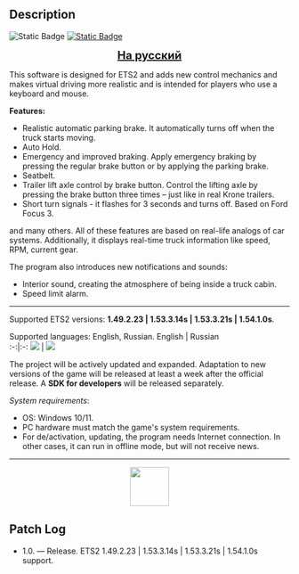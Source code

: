 ## Description
![Static Badge](https://img.shields.io/badge/Release%20%7C%20v1.0-darkgreen?style=for-the-badge&logoSize=200)
[![Static Badge](https://img.shields.io/badge/Buy-blue?style=for-the-badge)
](https://ameliepick-dev.ru/projects/truckassist)

<p align="center">
  <b><a style="font-size: 20px;" href="https://github.com/AmeliePick/TruckAssistant/blob/main/README.md">На русский</a></b>
</p>

This software is designed for ETS2 and adds new control mechanics and makes virtual driving more realistic and is intended for players who use a keyboard and mouse.

**Features:**
- Realistic automatic parking brake. It automatically turns off when the truck starts moving.
- Auto Hold.
- Emergency and improved braking. Apply emergency braking by pressing the regular brake button or by applying the parking brake.
- Seatbelt.
- Trailer lift axle control by brake button. Control the lifting axle by pressing the brake button three times – just like in real Krone trailers.
- Short turn signals - it flashes for 3 seconds and turns off. Based on Ford Focus 3.

and many others. All of these features are based on real-life analogs of car systems. Additionally, it displays real-time truck information like speed, RPM, current gear.


The program also introduces new notifications and sounds:
- Interior sound, creating the atmosphere of being inside a truck cabin.
- Speed limit alarm.
---

Supported ETS2 versions: **1.49.2.23 | 1.53.3.14s | 1.53.3.21s | 1.54.1.0s**.

Supported languages: English, Russian.
English | Russian  
:-:|:-:
![](https://ameliepick-dev.ru/assets/img/projects/TruckAssist/en.jpg) | ![](https://ameliepick-dev.ru/assets/img/projects/TruckAssist/ru.jpg)

The project will be actively updated and expanded. Adaptation to new versions of the game will be released at least a week after the official release. A **SDK for developers** will be released separately.

*System requirements*:
+ OS: Windows 10/11.
+ PC hardware must match the game's system requirements.
+ For de/activation, updating, the program needs Internet connection. In other cases, it can run in offline mode, but will not receive news.
---

<p align="center">
  <a href="https://ameliepick-dev.ru/projects/truckassist">
  <img style="height: 70px;" src="https://img.shields.io/badge/Buy-blue?style=for-the-badge" />
  </a>
</p>

## Patch Log
+ 1.0. — Release. ETS2 1.49.2.23 | 1.53.3.14s | 1.53.3.21s | 1.54.1.0s support.
